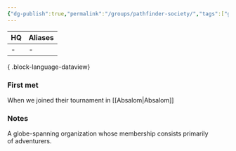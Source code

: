 ```yaml
---
{"dg-publish":true,"permalink":"/groups/pathfinder-society/","tags":["group"],"dgShowBacklinks":true,"dgShowLocalGraph":true,"noteIcon":"group","created":"2024-01-06T13:07:12.317+01:00","updated":"2024-01-18T10:43:16.549+01:00"}
---
```


| HQ | Aliases |
| -- | ------- |
| \- | \-      |

{ .block-language-dataview}
### First met
When we joined their tournament in [[Absalom\|Absalom]] 
### Notes
A globe-spanning organization whose membership consists primarily of adventurers.